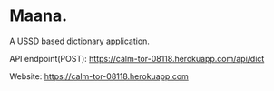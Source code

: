 # Maana.

A USSD based dictionary application.

API endpoint(POST): https://calm-tor-08118.herokuapp.com/api/dict

Website: https://calm-tor-08118.herokuapp.com
